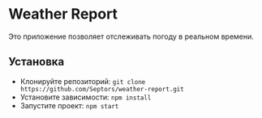 # Weather Report
Это приложение позволяет отслеживать погоду в реальном времени.

## Установка
- Клонируйте репозиторий: `git clone https://github.com/Septors/weather-report.git`
- Установите зависимости: `npm install`
- Запустите проект: `npm start`
